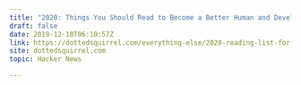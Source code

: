 ```yaml
---
title: "2020: Things You Should Read to Become a Better Human and Developer"
draft: false
date: 2019-12-10T06:10:57Z
link: https://dottedsquirrel.com/everything-else/2020-reading-list-for-developers/?utm_medium=RSS&utm_source=hune
site: dottedsquirrel.com
topic: Hacker News  

---
```

